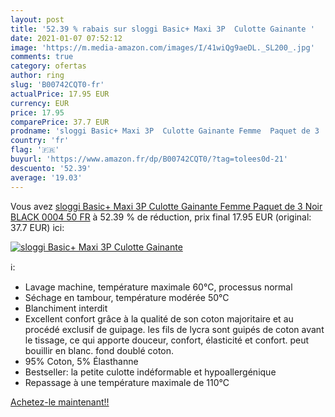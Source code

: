```yaml
---
layout: post
title: '52.39 % rabais sur sloggi Basic+ Maxi 3P  Culotte Gainante '
date: 2021-01-07 07:52:12
image: 'https://m.media-amazon.com/images/I/41wiQg9aeDL._SL200_.jpg'
comments: true
category: ofertas
author: ring
slug: 'B00742CQT0-fr'
actualPrice: 17.95 EUR
currency: EUR
price: 17.95
comparePrice: 37.7 EUR
prodname: 'sloggi Basic+ Maxi 3P  Culotte Gainante Femme  Paquet de 3  Noir  BLACK 0004   50 FR'
country: 'fr'
flag: '🇫🇷'
buyurl: 'https://www.amazon.fr/dp/B00742CQT0/?tag=tolees0d-21'
descuento: '52.39'
average: '19.03'
---
```


Vous avez [sloggi Basic+ Maxi 3P  Culotte Gainante Femme  Paquet de 3  Noir  BLACK 0004   50 FR](https://www.amazon.fr/dp/B00742CQT0/?tag=tolees0d-21)  à  52.39 % de réduction, prix final  17.95 EUR (original: 37.7 EUR) ici:

[![sloggi Basic+ Maxi 3P  Culotte Gainante ](https://m.media-amazon.com/images/I/41wiQg9aeDL._SL200_.jpg)](https://www.amazon.fr/dp/B00742CQT0/?tag=tolees0d-21)

ℹ️:

- Lavage machine, température maximale 60°C, processus normal
- Séchage en tambour, température modérée 50°C
- Blanchiment interdit
- Excellent confort grâce à la qualité de son coton majoritaire et au procédé exclusif de guipage. les fils de lycra sont guipés de coton avant le tissage, ce qui apporte douceur, confort, élasticité et confort. peut bouillir en blanc. fond doublé coton.
- 95% Coton, 5% Élasthanne
- Bestseller: la petite culotte indéformable et hypoallergénique
- Repassage à une température maximale de 110°C

[Achetez-le maintenant!!](https://www.amazon.fr/dp/B00742CQT0/?tag=tolees0d-21)
